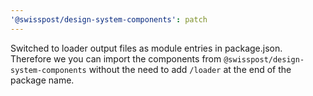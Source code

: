```yaml
---
'@swisspost/design-system-components': patch
---
```


Switched to loader output files as module entries in package.json. Therefore we you can import the components from `@swisspost/design-system-components` without the need to add `/loader` at the end of the package name.
